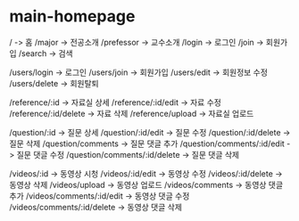 # main-homepage

/ -> 홈
/major -> 전공소개
/prefessor -> 교수소개
/login -> 로그인
/join -> 회원가입
/search -> 검색

/users/login -> 로그인
/users/join -> 회원가입
/users/edit -> 회원정보 수정
/users/delete -> 회원탈퇴

/reference/:id -> 자료실 상세
/reference/:id/edit -> 자료 수정
/reference/:id/delete -> 자료 삭제
/reference/upload -> 자료실 업로드

/question/:id -> 질문 상세
/question/:id/edit -> 질문 수정
/question/:id/delete -> 질문 삭제
/question/comments -> 질문 댓글 추가
/question/comments/:id/edit -> 질문 댓글 수정
/question/comments/:id/delete -> 질문 댓글 삭제

/videos/:id -> 동영상 시청
/videos/:id/edit -> 동영상 수정
/videos/:id/delete -> 동영상 삭제
/videos/upload -> 동영상 업로드
/videos/comments -> 동영상 댓글 추가
/videos/comments/:id/edit -> 동영상 댓글 수정
/videos/comments/:id/delete -> 동영상 댓글 삭제
